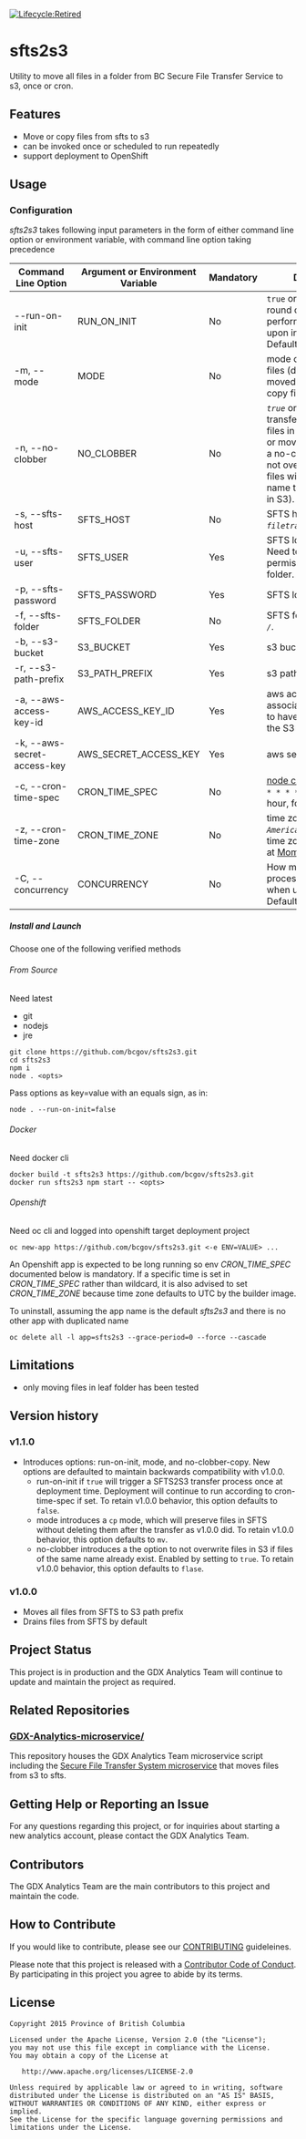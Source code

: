 [![Lifecycle:Retired](https://img.shields.io/badge/Lifecycle-Retired-d45500)](https://github.com/bcgov/repomountie/blob/master/doc/lifecycle-badges.md)

# sfts2s3
Utility to move all files in a folder from BC Secure File Transfer Service to s3, once or cron. 

## Features
 
* Move or copy files from sfts to s3
* can be invoked once or scheduled to run repeatedly
* support deployment to OpenShift
 
## Usage

### Configuration
*sfts2s3* takes following input parameters in the form of either command line option or environment variable, with command line option taking precedence

| Command Line Option         | Argument or Environment Variable | Mandatory | Description                                                                                                                                                                                                                      |
|-----------------------------|----------------------------------|-----------|----------------------------------------------------------------------------------------------------------------------------------------------------------------------------------------------------------------------------------|
| --run-on-init               | RUN_ON_INIT                      | No        | `true` or `false`. If set, a round of operation is performed immediately upon initializing. Defaults to true.                                                                                                                   |
| -m, --mode                  | MODE                             | No        | mode can be *`mv`* to move files (drains SFTS of moved files) or *`cp`* to copy files. Defaults to *`mv`*                                                                                                                        |
| -n, --no-clobber            | NO_CLOBBER                       | No        | *`true`* or *`false`*. If set, transfer process leaves files in SFTS and copies or moves them to S3 in a no-clobber mode (will not overwrite existing files with the same name that already exist in S3). Defaults to *`false`*. |
| -s, --sfts-host             | SFTS_HOST                        | No        | SFTS host. Defaults to *`filetransfer.gov.bc.ca`*.                                                                                                                                                                               |
| -u, --sfts-user             | SFTS_USER                        | Yes       | SFTS login user name. Need to have read/write permission to the SFTS folder.                                                                                                                                                     |
| -p, --sfts-password         | SFTS_PASSWORD                    | Yes       | SFTS login password.                                                                                                                                                                                                             |
| -f, --sfts-folder           | SFTS_FOLDER                      | No        | SFTS folder. Defaults to *`/`*.                                                                                                                                                                                                  |
| -b, --s3-bucket             | S3_BUCKET                        | Yes       | s3 bucket                                                                                                                                                                                                                        |
| -r, --s3-path-prefix        | S3_PATH_PREFIX                   | Yes       | s3 path prefix                                                                                                                                                                                                                   |
| -a, --aws-access-key-id     | AWS_ACCESS_KEY_ID                | Yes       | aws access key id. The associated user needs to have write access to the S3 bucket path.                                                                                                                                         |
| -k, --aws-secret-access-key | AWS_SECRET_ACCESS_KEY            | Yes       | aws secret access key                                                                                                                                                                                                            |
| -c, --cron-time-spec        | CRON_TIME_SPEC                   | No        | [node cron patterns](https://github.com/kelektiv/node-cron#available-cron-patterns). *`0 0 * * * *`* as hourly on the hour, for example.                                                                                         |
| -z, --cron-time-zone        | CRON_TIME_ZONE                   | No        | time zone such as *`America/Vancouver`*. All time zones are available at [Moment Timezone](http://momentjs.com/timezone/).                                                                                                       |
| -C, --concurrency           | CONCURRENCY                      | No        | How many files are processed concurrently when uploading to S3? Defaults to 10 if not set.                                                                                                                                       |


##### Install and Launch
Choose one of the following verified methods

###### From Source
Need latest 
  * git
  * nodejs
  * jre

```
git clone https://github.com/bcgov/sfts2s3.git
cd sfts2s3
npm i
node . <opts>
```


Pass options as key=value with an equals sign, as in:
```
node . --run-on-init=false
```

###### Docker

Need docker cli

```
docker build -t sfts2s3 https://github.com/bcgov/sfts2s3.git
docker run sfts2s3 npm start -- <opts>
```

###### Openshift
Need oc cli and logged into openshift target deployment project

```
oc new-app https://github.com/bcgov/sfts2s3.git <-e ENV=VALUE> ...
```
An Openshift app is expected to be long running so env *CRON_TIME_SPEC* documented below is mandatory. If a specific time is set in *CRON_TIME_SPEC* rather than wildcard, it is also advised to set *CRON_TIME_ZONE* because time zone defaults to UTC by the builder image.

To uninstall, assuming the app name is the default *sfts2s3* and there is no other app with duplicated name

```
oc delete all -l app=sfts2s3 --grace-period=0 --force --cascade
```

## Limitations

  * only moving files in leaf folder has been tested

## Version history

### v1.1.0
 - Introduces options: run-on-init, mode, and no-clobber-copy. New options are defaulted to maintain backwards compatibility with v1.0.0.
   - run-on-init if `true` will trigger a SFTS2S3 transfer process once at deployment time. Deployment will continue to run according to cron-time-spec if set. To retain v1.0.0 behavior, this option defaults to `false`.
   - mode introduces a `cp` mode, which will preserve files in SFTS without deleting them after the transfer as v1.0.0 did. To retain v1.0.0 behavior, this option defaults to `mv`. 
   - no-clobber introduces a the option to not overwrite files in S3 if files of the same name already exist. Enabled by setting to `true`. To retain v1.0.0 behavior, this option defaults to `flase`.

### v1.0.0
 - Moves all files from SFTS to S3 path prefix
 - Drains files from SFTS by default

## Project Status
 
This project is in production and the GDX Analytics Team will continue to update and maintain the project as required.
 
## Related Repositories
 
### [GDX-Analytics-microservice/](https://github.com/bcgov/GDX-Analytics-microservice)
 
This repository houses the GDX Analytics Team microservice script including the [Secure File Transfer System microservice](https://github.com/bcgov/GDX-Analytics-microservice/tree/main/sfts) that moves files from s3 to sfts.
 
## Getting Help or Reporting an Issue
 
For any questions regarding this project, or for inquiries about starting a new analytics account, please contact the GDX Analytics Team.

## Contributors

The GDX Analytics Team are the main contributors to this project and maintain the code.

## How to Contribute

If you would like to contribute, please see our [CONTRIBUTING](CONTRIBUTING.md) guideleines.

Please note that this project is released with a [Contributor Code of Conduct](CODE_OF_CONDUCT.md). By participating in this project you agree to abide by its terms.

## License

```
Copyright 2015 Province of British Columbia
 
Licensed under the Apache License, Version 2.0 (the "License");
you may not use this file except in compliance with the License.
You may obtain a copy of the License at
 
   http://www.apache.org/licenses/LICENSE-2.0
 
Unless required by applicable law or agreed to in writing, software
distributed under the License is distributed on an "AS IS" BASIS,
WITHOUT WARRANTIES OR CONDITIONS OF ANY KIND, either express or implied.
See the License for the specific language governing permissions and limitations under the License.
```
